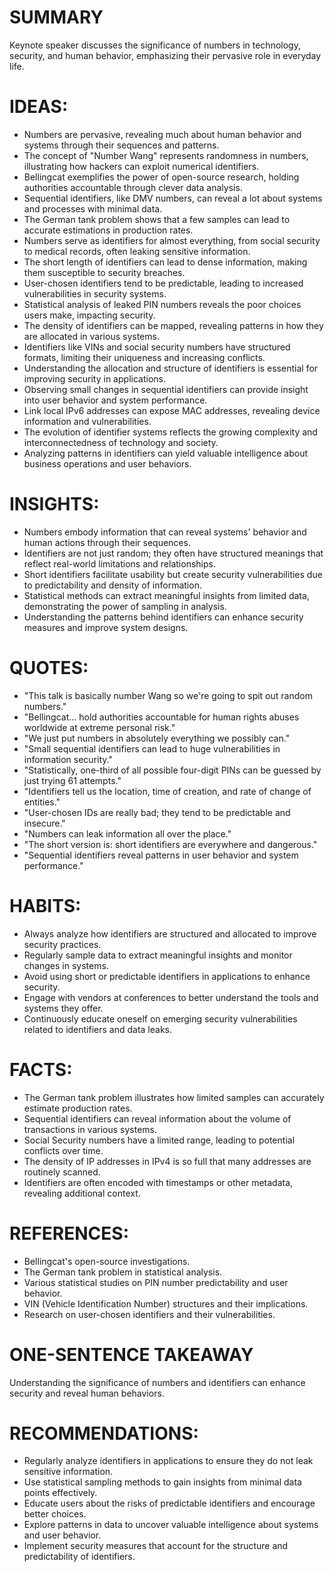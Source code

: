 # SUMMARY
Keynote speaker discusses the significance of numbers in technology, security, and human behavior, emphasizing their pervasive role in everyday life.

# IDEAS:
- Numbers are pervasive, revealing much about human behavior and systems through their sequences and patterns.
- The concept of "Number Wang" represents randomness in numbers, illustrating how hackers can exploit numerical identifiers.
- Bellingcat exemplifies the power of open-source research, holding authorities accountable through clever data analysis.
- Sequential identifiers, like DMV numbers, can reveal a lot about systems and processes with minimal data.
- The German tank problem shows that a few samples can lead to accurate estimations in production rates.
- Numbers serve as identifiers for almost everything, from social security to medical records, often leaking sensitive information.
- The short length of identifiers can lead to dense information, making them susceptible to security breaches.
- User-chosen identifiers tend to be predictable, leading to increased vulnerabilities in security systems.
- Statistical analysis of leaked PIN numbers reveals the poor choices users make, impacting security.
- The density of identifiers can be mapped, revealing patterns in how they are allocated in various systems.
- Identifiers like VINs and social security numbers have structured formats, limiting their uniqueness and increasing conflicts.
- Understanding the allocation and structure of identifiers is essential for improving security in applications.
- Observing small changes in sequential identifiers can provide insight into user behavior and system performance.
- Link local IPv6 addresses can expose MAC addresses, revealing device information and vulnerabilities.
- The evolution of identifier systems reflects the growing complexity and interconnectedness of technology and society.
- Analyzing patterns in identifiers can yield valuable intelligence about business operations and user behaviors.
  
# INSIGHTS:
- Numbers embody information that can reveal systems' behavior and human actions through their sequences.
- Identifiers are not just random; they often have structured meanings that reflect real-world limitations and relationships.
- Short identifiers facilitate usability but create security vulnerabilities due to predictability and density of information.
- Statistical methods can extract meaningful insights from limited data, demonstrating the power of sampling in analysis.
- Understanding the patterns behind identifiers can enhance security measures and improve system designs.
  
# QUOTES:
- "This talk is basically number Wang so we're going to spit out random numbers."
- "Bellingcat... hold authorities accountable for human rights abuses worldwide at extreme personal risk."
- "We just put numbers in absolutely everything we possibly can."
- "Small sequential identifiers can lead to huge vulnerabilities in information security."
- "Statistically, one-third of all possible four-digit PINs can be guessed by just trying 61 attempts."
- "Identifiers tell us the location, time of creation, and rate of change of entities."
- "User-chosen IDs are really bad; they tend to be predictable and insecure."
- "Numbers can leak information all over the place."
- "The short version is: short identifiers are everywhere and dangerous."
- "Sequential identifiers reveal patterns in user behavior and system performance."
  
# HABITS:
- Always analyze how identifiers are structured and allocated to improve security practices.
- Regularly sample data to extract meaningful insights and monitor changes in systems.
- Avoid using short or predictable identifiers in applications to enhance security.
- Engage with vendors at conferences to better understand the tools and systems they offer.
- Continuously educate oneself on emerging security vulnerabilities related to identifiers and data leaks.
  
# FACTS:
- The German tank problem illustrates how limited samples can accurately estimate production rates.
- Sequential identifiers can reveal information about the volume of transactions in various systems.
- Social Security numbers have a limited range, leading to potential conflicts over time.
- The density of IP addresses in IPv4 is so full that many addresses are routinely scanned.
- Identifiers are often encoded with timestamps or other metadata, revealing additional context.
  
# REFERENCES:
- Bellingcat's open-source investigations.
- The German tank problem in statistical analysis.
- Various statistical studies on PIN number predictability and user behavior.
- VIN (Vehicle Identification Number) structures and their implications.
- Research on user-chosen identifiers and their vulnerabilities.
  
# ONE-SENTENCE TAKEAWAY
Understanding the significance of numbers and identifiers can enhance security and reveal human behaviors.

# RECOMMENDATIONS:
- Regularly analyze identifiers in applications to ensure they do not leak sensitive information.
- Use statistical sampling methods to gain insights from minimal data points effectively.
- Educate users about the risks of predictable identifiers and encourage better choices.
- Explore patterns in data to uncover valuable intelligence about systems and user behavior.
- Implement security measures that account for the structure and predictability of identifiers.